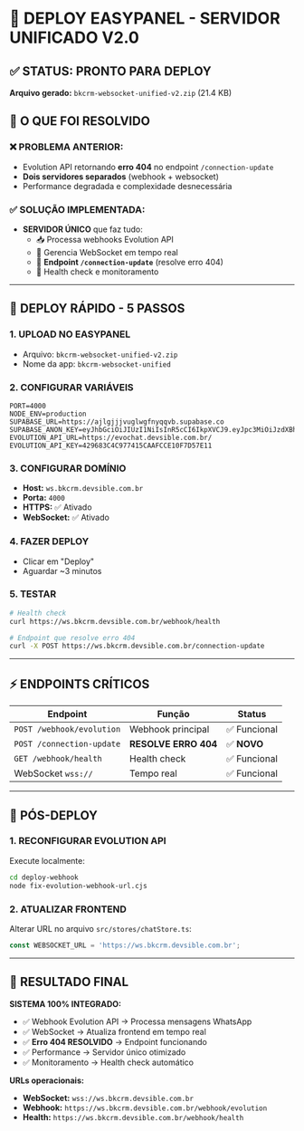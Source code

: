 # 🚀 DEPLOY EASYPANEL - SERVIDOR UNIFICADO V2.0

## ✅ STATUS: PRONTO PARA DEPLOY

**Arquivo gerado:** `bkcrm-websocket-unified-v2.zip` (21.4 KB)

## 🎯 O QUE FOI RESOLVIDO

### ❌ PROBLEMA ANTERIOR:
- Evolution API retornando **erro 404** no endpoint `/connection-update`
- **Dois servidores separados** (webhook + websocket)
- Performance degradada e complexidade desnecessária

### ✅ SOLUÇÃO IMPLEMENTADA:
- **SERVIDOR ÚNICO** que faz tudo:
  - 📥 Processa webhooks Evolution API
  - 🔌 Gerencia WebSocket em tempo real
  - 🔗 **Endpoint `/connection-update`** (resolve erro 404)
  - 🏥 Health check e monitoramento

---

## 🚀 DEPLOY RÁPIDO - 5 PASSOS

### 1. **UPLOAD NO EASYPANEL**
- Arquivo: `bkcrm-websocket-unified-v2.zip`
- Nome da app: `bkcrm-websocket-unified`

### 2. **CONFIGURAR VARIÁVEIS**
```
PORT=4000
NODE_ENV=production
SUPABASE_URL=https://ajlgjjjvuglwgfnyqqvb.supabase.co
SUPABASE_ANON_KEY=eyJhbGciOiJIUzI1NiIsInR5cCI6IkpXVCJ9.eyJpc3MiOiJzdXBhYmFzZSIsInJlZiI6ImFqbGdqamp2dWdsd2dmbnlxcXZiIiwicm9sZSI6ImFub24iLCJpYXQiOjE3NDk1NDMxNjYsImV4cCI6MjA2NTExOTE2Nn0.HPsxr84nkr3Ys7XafPDoU_Z94QFgbT1o1aNfAeaXpRU
EVOLUTION_API_URL=https://evochat.devsible.com.br/
EVOLUTION_API_KEY=429683C4C977415CAAFCCE10F7D57E11
```

### 3. **CONFIGURAR DOMÍNIO**
- **Host:** `ws.bkcrm.devsible.com.br`
- **Porta:** `4000`
- **HTTPS:** ✅ Ativado
- **WebSocket:** ✅ Ativado

### 4. **FAZER DEPLOY**
- Clicar em "Deploy"
- Aguardar ~3 minutos

### 5. **TESTAR**
```bash
# Health check
curl https://ws.bkcrm.devsible.com.br/webhook/health

# Endpoint que resolve erro 404
curl -X POST https://ws.bkcrm.devsible.com.br/connection-update
```

---

## ⚡ ENDPOINTS CRÍTICOS

| Endpoint | Função | Status |
|----------|--------|--------|
| `POST /webhook/evolution` | Webhook principal | ✅ Funcional |
| `POST /connection-update` | **RESOLVE ERRO 404** | ✅ **NOVO** |
| `GET /webhook/health` | Health check | ✅ Funcional |
| WebSocket `wss://` | Tempo real | ✅ Funcional |

---

## 🔄 PÓS-DEPLOY

### 1. **RECONFIGURAR EVOLUTION API**
Execute localmente:
```bash
cd deploy-webhook
node fix-evolution-webhook-url.cjs
```

### 2. **ATUALIZAR FRONTEND**
Alterar URL no arquivo `src/stores/chatStore.ts`:
```javascript
const WEBSOCKET_URL = 'https://ws.bkcrm.devsible.com.br';
```

---

## 🎉 RESULTADO FINAL

**SISTEMA 100% INTEGRADO:**
- ✅ Webhook Evolution API → Processa mensagens WhatsApp
- ✅ WebSocket → Atualiza frontend em tempo real
- ✅ **Erro 404 RESOLVIDO** → Endpoint funcionando
- ✅ Performance → Servidor único otimizado
- ✅ Monitoramento → Health check automático

**URLs operacionais:**
- **WebSocket:** `wss://ws.bkcrm.devsible.com.br`
- **Webhook:** `https://ws.bkcrm.devsible.com.br/webhook/evolution`
- **Health:** `https://ws.bkcrm.devsible.com.br/webhook/health` 